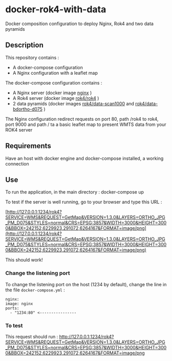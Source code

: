 # docker-rok4-with-data

Docker composition configuration to deploy Nginx, Rok4 and two data pyramids

## Description

This repository contains :
* A docker-compose configuration
* A Nginx configuration with a leaflet map

The docker-compose configuration contains :
* A Nginx server (docker image [nginx](https://hub.docker.com/_/nginx/) )
* A Rok4 server (docker image [rok4/rok4](https://hub.docker.com/r/rok4/rok4/) )
* 2 data pyramids (docker images [rok4/data-scan1000](https://hub.docker.com/r/rok4/data-scan1000/) and [rok4/data-bdortho-d075](https://hub.docker.com/r/rok4/data-bdortho-d075/) )

The Nginx configuration redirect requests on port 80, path /rok4 to rok4, port 9000 and path / ta a basic leaflet map to present WMTS data from your ROK4 server

## Requirements

Have an host with docker engine and docker-compose installed, a working connection

## Use

To run the application, in the main directory :
docker-compose up

To test if the server is well running, go to your browser and type this URL : 

[http://127.0.0.1:1234/rok4?SERVICE=WMS&REQUEST=GetMap&VERSION=1.3.0&LAYERS=ORTHO_JPG_PM_D075&STYLES=normal&CRS=EPSG:3857&WIDTH=3000&HEIGHT=3000&BBOX=242152,6229923,291072,6264167&FORMAT=image/png](http://127.0.0.1:1234/rok4?SERVICE=WMS&REQUEST=GetMap&VERSION=1.3.0&LAYERS=ORTHO_JPG_PM_D075&STYLES=normal&CRS=EPSG:3857&WIDTH=3000&HEIGHT=3000&BBOX=242152,6229923,291072,6264167&FORMAT=image/png)

This should work!


### Change the listening port

To change the listening port on the host (1234 by default), change the line in the file `docker-compose.yml` :

    nginx:
    image: nginx
    ports:
      - "1234:80" <----------------
      
### To test

This request should run : http://127.0.0.1:1234/rok4?SERVICE=WMS&REQUEST=GetMap&VERSION=1.3.0&LAYERS=ORTHO_JPG_PM_D075&STYLES=normal&CRS=EPSG:3857&WIDTH=3000&HEIGHT=3000&BBOX=242152,6229923,291072,6264167&FORMAT=image/png




